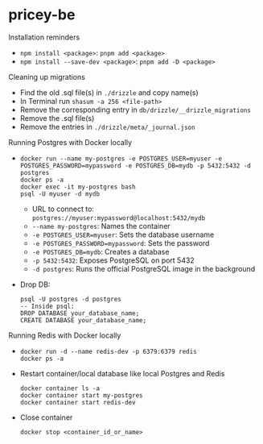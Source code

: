 # pricey-be

Installation reminders

- `npm install <package>`: `pnpm add <package>`
- `npm install --save-dev <package>`: `pnpm add -D <package>`

Cleaning up migrations

- Find the old .sql file(s) in `./drizzle` and copy name(s)
- In Terminal run `shasum -a 256 <file-path>`
- Remove the corresponding entry in `db/drizzle/__drizzle_migrations`
- Remove the .sql file(s)
- Remove the entries in `./drizzle/meta/_journal.json`

Running Postgres with Docker locally

- ```
  docker run --name my-postgres -e POSTGRES_USER=myuser -e POSTGRES_PASSWORD=mypassword -e POSTGRES_DB=mydb -p 5432:5432 -d postgres
  docker ps -a
  docker exec -it my-postgres bash
  psql -U myuser -d mydb
  ```
    - URL to connect to: `postgres://myuser:mypassword@localhost:5432/mydb`
    - `--name my-postgres`: Names the container
    - `-e POSTGRES_USER=myuser`: Sets the database username
    - `-e POSTGRES_PASSWORD=mypassword`: Sets the password
    - `-e POSTGRES_DB=mydb`: Creates a database
    - `-p 5432:5432`: Exposes PostgreSQL on port 5432
    - `-d postgres`: Runs the official PostgreSQL image in the background

- Drop DB:
  ```
  psql -U postgres -d postgres
  -- Inside psql:
  DROP DATABASE your_database_name;
  CREATE DATABASE your_database_name;
  ```

Running Redis with Docker locally

- ```aiignore
  docker run -d --name redis-dev -p 6379:6379 redis
  docker ps -a
  ```

- Restart container/local database like local Postgres and Redis
  ```
  docker container ls -a
  docker container start my-postgres
  docker container start redis-dev
  ```

- Close container
  ```aiignore
  docker stop <container_id_or_name>
  ```
